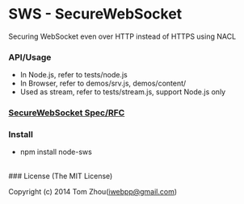 SWS - SecureWebSocket
=====================

Securing WebSocket even over HTTP instead of HTTPS using NACL


### API/Usage

* In Node.js, refer to tests/node.js
* In Browser, refer to demos/srv.js, demos/content/
* Used as stream, refer to tests/stream.js, support Node.js only


### [SecureWebSocket Spec/RFC](https://github.com/InstantWebP2P/sws-spec)


### Install

* npm install node-sws


<br/>
### License
(The MIT License)

Copyright (c) 2014 Tom Zhou(iwebpp@gmail.com)

